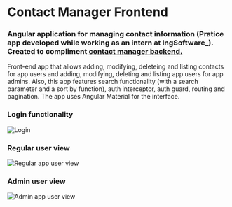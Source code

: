 # Contact Manager Frontend
### Angular application for managing contact information (Pratice app developed while working as an intern at IngSoftware_). Created to compliment [contact manager backend.](https://github.com/andrijat98/contact-manager-backend)


Front-end app that allows adding, modifying, deleteing and listing contacts for app users and adding, modifying, deleting and listing app users for app admins. Also, this app features search functionality (with a search parameter and a sort by function), auth interceptor, auth guard, routing and pagination. The app uses Angular Material for the interface.

### Login functionality
![Login](https://github.com/andrijat98/contact-manager-frontend/assets/113612986/ed480aaf-fa76-4e3d-b308-fb89c2e878d7)

### Regular user view
![Regular app user view](https://github.com/andrijat98/contact-manager-frontend/assets/113612986/0e67c2f8-0b4d-4b18-92fe-b4a61af9d1c2)

### Admin user view
![Admin app user view](https://github.com/andrijat98/contact-manager-frontend/assets/113612986/4862e210-4f3c-4c74-9b96-843d2d81c309)
